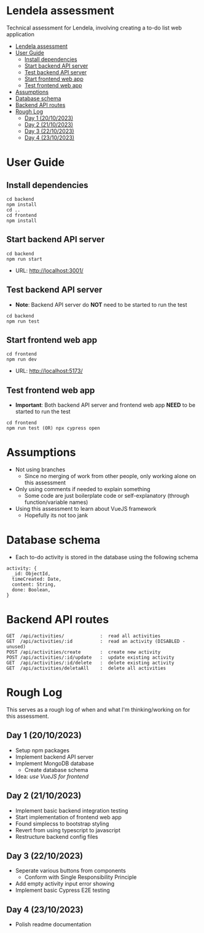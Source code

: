 # Lendela assessment
Technical assessment for Lendela, involving creating a to-do list web application

- [Lendela assessment](#lendela-assessment)
- [User Guide](#user-guide)
  - [Install dependencies](#install-dependencies)
  - [Start backend API server](#start-backend-api-server)
  - [Test backend API server](#test-backend-api-server)
  - [Start frontend web app](#start-frontend-web-app)
  - [Test frontend web app](#test-frontend-web-app)
- [Assumptions](#assumptions)
- [Database schema](#database-schema)
- [Backend API routes](#backend-api-routes)
- [Rough Log](#rough-log)
  - [Day 1 (20/10/2023)](#day-1-20102023)
  - [Day 2 (21/10/2023)](#day-2-21102023)
  - [Day 3 (22/10/2023)](#day-3-22102023)
  - [Day 4 (23/10/2023)](#day-4-23102023)


# User Guide

## Install dependencies
```
cd backend
npm install
cd ..
cd frontend
npm install
```

## Start backend API server
```
cd backend
npm run start
```
- URL: [http://localhost:3001/]()

## Test backend API server
- **Note**: Backend API server do **NOT** need to be started to run the test
```
cd backend
npm run test
```

## Start frontend web app
```
cd frontend
npm run dev
```
- URL: [http://localhost:5173/]()

## Test frontend web app
- **Important**: Both backend API server and frontend web app **NEED** to be started to run the test
```
cd frontend
npm run test (OR) npx cypress open
```


# Assumptions
- Not using branches
  - Since no merging of work from other people, only working alone on this assessment
- Only using comments if needed to explain something
  - Some code are just boilerplate code or self-explanatory (through function/variable names)
- Using this assessment to learn about VueJS framework
  - Hopefully its not too jank

# Database schema
- Each to-do activity is stored in the database using the following schema
```
activity: {
  _id: ObjectId,
  timeCreated: Date,
  content: String,
  done: Boolean,
}
```

# Backend API routes
```
GET  /api/activities/             :  read all activities
GET  /api/activities/:id          :  read an activity (DISABLED - unused)
POST /api/activities/create       :  create new activity
POST /api/activities/:id/update   :  update existing activity
GET  /api/activities/:id/delete   :  delete existing activity
GET  /api/activities/deletaAll    :  delete all activities

```

# Rough Log
This serves as a rough log of when and what I'm thinking/working on for this assessment.

## Day 1 (20/10/2023)
- Setup npm packages
- Implement backend API server
- Implement MongoDB database
  - Create database schema
- Idea: *use VueJS for frontend*

## Day 2 (21/10/2023)
- Implement basic backend integration testing
- Start implementation of frontend web app
- Found simplecss to bootstrap styling
- Revert from using typescript to javascript
- Restructure backend config files

## Day 3 (22/10/2023)
- Seperate various buttons from components 
  - Conform with Single Responsibility Principle
- Add empty activity input error showing
- Implement basic Cypress E2E testing

## Day 4 (23/10/2023)
- Polish readme documentation